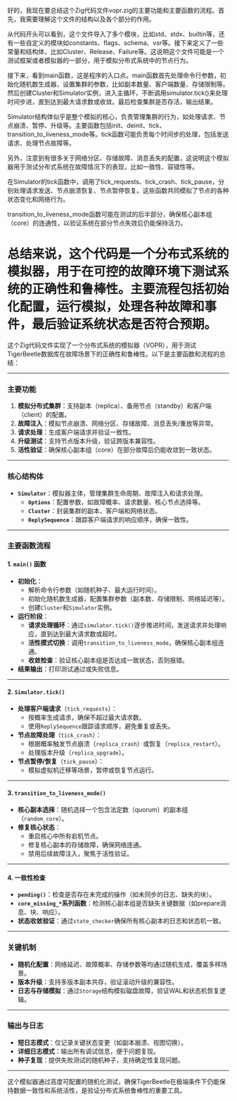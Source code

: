 好的，我现在要总结这个Zig代码文件vopr.zig的主要功能和主要函数的流程。首先，我需要理解这个文件的结构以及各个部分的作用。

从代码开头可以看到，这个文件导入了多个模块，比如std、stdx、builtin等，还有一些自定义的模块如constants、flags、schema、vsr等。接下来定义了一些常量和结构体，比如Cluster、Release、Failure等。这说明这个文件可能是一个测试框架或者模拟器的一部分，用于模拟分布式系统中的节点行为。

接下来，看到main函数，这是程序的入口点。main函数首先处理命令行参数，初始化随机数生成器，设置集群的参数，比如副本数量、客户端数量、存储限制等。然后创建Cluster和Simulator实例，进入主循环，不断调用simulator.tick()来处理时间步进，直到达到最大请求数或收敛。最后检查集群是否存活，输出结果。

Simulator结构体似乎是整个模拟的核心，负责管理集群的行为，如处理请求、节点崩溃、暂停、升级等。主要函数包括init、deinit、tick、transition_to_liveness_mode等。tick函数可能负责每个时间步的处理，包括发送请求、处理节点故障等。

另外，注意到有很多关于网络分区、存储故障、消息丢失的配置，这说明这个模拟器用于测试分布式系统在故障情况下的表现，比如一致性、容错性等。

在Simulator的tick函数中，调用了tick_requests、tick_crash、tick_pause，分别处理请求发送、节点崩溃恢复、节点暂停恢复。这些函数共同模拟了节点的各种状态变化和网络行为。

transition_to_liveness_mode函数可能在测试的后半部分，确保核心副本组（core）的连通性，以验证系统在部分节点失效后仍能保持活力。

总结来说，这个代码是一个分布式系统的模拟器，用于在可控的故障环境下测试系统的正确性和鲁棒性。主要流程包括初始化配置，运行模拟，处理各种故障和事件，最后验证系统状态是否符合预期。
================================================
这个Zig代码文件实现了一个分布式系统的模拟器（VOPR），用于测试TigerBeetle数据库在故障场景下的正确性和鲁棒性。以下是主要函数和流程的总结：

---

### **主要功能**
1. **模拟分布式集群**：支持副本（replica）、备用节点（standby）和客户端（client）的配置。
2. **故障注入**：模拟节点崩溃、网络分区、存储故障、消息丢失/重放等异常。
3. **请求处理**：生成客户端请求并验证一致性。
4. **升级测试**：支持节点版本升级，验证跨版本兼容性。
5. **活性验证**：确保核心副本组（core）在部分故障后仍能收敛到一致状态。

---

### **核心结构体**
- **`Simulator`**：模拟器主体，管理集群生命周期、故障注入和请求处理。
  - **`Options`**：配置参数，如故障概率、请求数量、核心节点选择等。
  - **`Cluster`**：封装集群的副本、客户端和网络状态。
  - **`ReplySequence`**：跟踪客户端请求的响应顺序，确保一致性。

---

### **主要函数流程**
#### **1. `main()` 函数**
- **初始化**：
  - 解析命令行参数（如随机种子、最大运行时间）。
  - 初始化随机数生成器，配置集群参数（副本数、存储限制、网络延迟等）。
  - 创建`Cluster`和`Simulator`实例。
- **运行阶段**：
  - **请求处理循环**：通过`simulator.tick()`逐步推进时间，发送请求并处理响应，直到达到最大请求数或超时。
  - **活性模式切换**：调用`transition_to_liveness_mode`，确保核心副本组连通。
  - **收敛检查**：验证核心副本组是否达成一致状态，否则报错。
- **结果输出**：打印测试通过或失败信息。

---

#### **2. `Simulator.tick()`**
- **处理客户端请求**（`tick_requests`）：
  - 按概率生成请求，确保不超过最大请求数。
  - 使用`ReplySequence`跟踪请求顺序，避免重复或丢失。
- **节点故障处理**（`tick_crash`）：
  - 根据概率触发节点崩溃（`replica_crash`）或恢复（`replica_restart`）。
  - 处理版本升级（`replica_upgrade`）。
- **节点暂停/恢复**（`tick_pause`）：
  - 模拟虚拟机迁移等场景，暂停或恢复节点运行。

---

#### **3. `transition_to_liveness_mode()`**
- **核心副本选择**：随机选择一个包含法定数（quorum）的副本组（`random_core`）。
- **修复核心状态**：
  - 重启核心中所有宕机节点。
  - 修复核心副本的存储故障，确保网络连通。
  - 禁用后续故障注入，聚焦于活性验证。

---

#### **4. 一致性检查**
- **`pending()`**：检查是否存在未完成的操作（如未同步的日志、缺失的块）。
- **`core_missing_*`系列函数**：检测核心副本组是否缺失关键数据（如prepare消息、块、响应）。
- **状态收敛验证**：通过`state_checker`确保所有核心副本的日志和状态机一致。

---

### **关键机制**
- **随机化配置**：网络延迟、故障概率、存储参数等均通过随机生成，覆盖多样场景。
- **版本升级**：支持多版本副本共存，验证滚动升级的兼容性。
- **日志与存储模拟**：通过`Storage`结构模拟磁盘故障，验证WAL和状态机恢复逻辑。

---

### **输出与日志**
- **短日志模式**：仅记录关键状态变更（如副本崩溃、视图切换）。
- **详细日志模式**：输出所有调试信息，便于问题复现。
- **种子复现**：提供失败测试的随机种子，支持确定性复现问题。

---

这个模拟器通过高度可配置的随机化测试，确保TigerBeetle在极端条件下仍能保持数据一致性和系统活性，是验证分布式系统鲁棒性的重要工具。